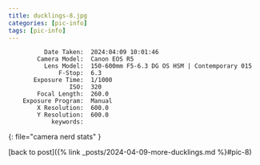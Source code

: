 ```yaml
---
title: ducklings-8.jpg
categories: [pic-info]
tags: [pic-info]
---
```


```text
          Date Taken:  2024:04:09 10:01:46
        Camera Model:  Canon EOS R5
          Lens Model:  150-600mm F5-6.3 DG OS HSM | Contemporary 015
              F-Stop:  6.3
       Exposure Time:  1/1000
                 ISO:  320
        Focal Length:  260.0
    Exposure Program:  Manual
        X Resolution:  600.0
        Y Resolution:  600.0
            keywords:  
```
{: file="camera nerd stats" }

[back to post]({% link _posts/2024-04-09-more-ducklings.md %}#pic-8)